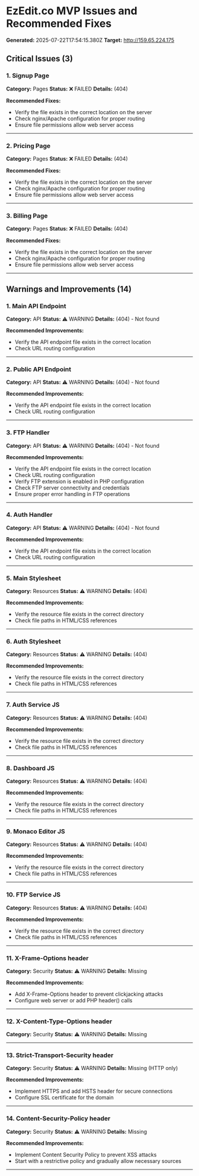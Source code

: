 # EzEdit.co MVP Issues and Recommended Fixes

**Generated:** 2025-07-22T17:54:15.380Z
**Target:** http://159.65.224.175

## Critical Issues (3)

### 1. Signup Page

**Category:** Pages
**Status:** ❌ FAILED
**Details:** (404)

**Recommended Fixes:**
- Verify the file exists in the correct location on the server
- Check nginx/Apache configuration for proper routing
- Ensure file permissions allow web server access

---

### 2. Pricing Page

**Category:** Pages
**Status:** ❌ FAILED
**Details:** (404)

**Recommended Fixes:**
- Verify the file exists in the correct location on the server
- Check nginx/Apache configuration for proper routing
- Ensure file permissions allow web server access

---

### 3. Billing Page

**Category:** Pages
**Status:** ❌ FAILED
**Details:** (404)

**Recommended Fixes:**
- Verify the file exists in the correct location on the server
- Check nginx/Apache configuration for proper routing
- Ensure file permissions allow web server access

---

## Warnings and Improvements (14)

### 1. Main API Endpoint

**Category:** API
**Status:** ⚠️ WARNING
**Details:** (404) - Not found

**Recommended Improvements:**
- Verify the API endpoint file exists in the correct location
- Check URL routing configuration

---

### 2. Public API Endpoint

**Category:** API
**Status:** ⚠️ WARNING
**Details:** (404) - Not found

**Recommended Improvements:**
- Verify the API endpoint file exists in the correct location
- Check URL routing configuration

---

### 3. FTP Handler

**Category:** API
**Status:** ⚠️ WARNING
**Details:** (404) - Not found

**Recommended Improvements:**
- Verify the API endpoint file exists in the correct location
- Check URL routing configuration
- Verify FTP extension is enabled in PHP configuration
- Check FTP server connectivity and credentials
- Ensure proper error handling in FTP operations

---

### 4. Auth Handler

**Category:** API
**Status:** ⚠️ WARNING
**Details:** (404) - Not found

**Recommended Improvements:**
- Verify the API endpoint file exists in the correct location
- Check URL routing configuration

---

### 5. Main Stylesheet

**Category:** Resources
**Status:** ⚠️ WARNING
**Details:** (404)

**Recommended Improvements:**
- Verify the resource file exists in the correct directory
- Check file paths in HTML/CSS references

---

### 6. Auth Stylesheet

**Category:** Resources
**Status:** ⚠️ WARNING
**Details:** (404)

**Recommended Improvements:**
- Verify the resource file exists in the correct directory
- Check file paths in HTML/CSS references

---

### 7. Auth Service JS

**Category:** Resources
**Status:** ⚠️ WARNING
**Details:** (404)

**Recommended Improvements:**
- Verify the resource file exists in the correct directory
- Check file paths in HTML/CSS references

---

### 8. Dashboard JS

**Category:** Resources
**Status:** ⚠️ WARNING
**Details:** (404)

**Recommended Improvements:**
- Verify the resource file exists in the correct directory
- Check file paths in HTML/CSS references

---

### 9. Monaco Editor JS

**Category:** Resources
**Status:** ⚠️ WARNING
**Details:** (404)

**Recommended Improvements:**
- Verify the resource file exists in the correct directory
- Check file paths in HTML/CSS references

---

### 10. FTP Service JS

**Category:** Resources
**Status:** ⚠️ WARNING
**Details:** (404)

**Recommended Improvements:**
- Verify the resource file exists in the correct directory
- Check file paths in HTML/CSS references

---

### 11. X-Frame-Options header

**Category:** Security
**Status:** ⚠️ WARNING
**Details:** Missing

**Recommended Improvements:**
- Add X-Frame-Options header to prevent clickjacking attacks
- Configure web server or add PHP header() calls

---

### 12. X-Content-Type-Options header

**Category:** Security
**Status:** ⚠️ WARNING
**Details:** Missing

---

### 13. Strict-Transport-Security header

**Category:** Security
**Status:** ⚠️ WARNING
**Details:** Missing (HTTP only)

**Recommended Improvements:**
- Implement HTTPS and add HSTS header for secure connections
- Configure SSL certificate for the domain

---

### 14. Content-Security-Policy header

**Category:** Security
**Status:** ⚠️ WARNING
**Details:** Missing

**Recommended Improvements:**
- Implement Content Security Policy to prevent XSS attacks
- Start with a restrictive policy and gradually allow necessary sources

---

